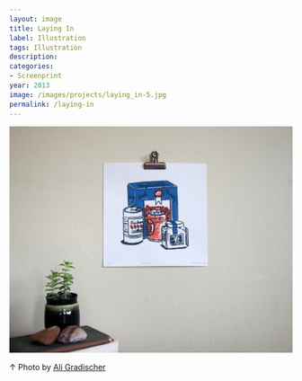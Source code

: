 ```yaml
---
layout: image
title: Laying In
label: Illustration
tags: Illustration
description:
categories:
- Screenprint
year: 2013
image: /images/projects/laying_in-5.jpg
permalink: /laying-in
---
```


<img src="/images/projects/laying_in-31.jpg">
<div class="images-right"><p>&uarr; Photo by <a href="http://www.aligradischer.com/">Ali Gradischer</a></p></div>
<section class="clear"></section>

<!--Footnotes -->

